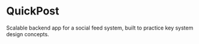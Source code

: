 # QuickPost
Scalable backend app for a social feed system, built to practice key system design concepts.
